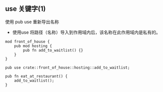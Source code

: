 ## use 关键字(1)

使用 pub use 重新导出名称

* 使用use 将路径（名称）导入到作用域内后，该名称在此作用域内是私有的。
```
mod front_of_house {
    pub mod hosting {
        pub fn add_to_waitlist() {}
    }
}

pub use crate::front_of_house::hosting::add_to_waitlist;

pub fn eat_at_restaurant() {
    add_to_waitlist();
}
```